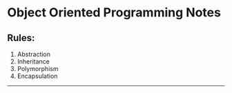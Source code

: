 # Object Oriented Programming Notes

## Rules:
1. Abstraction
2. Inheritance
3. Polymorphism
4. Encapsulation

---
